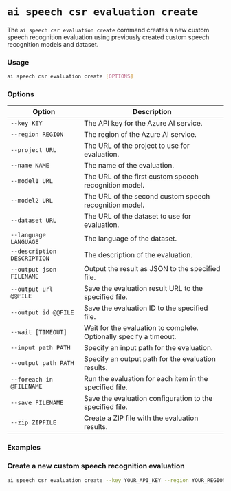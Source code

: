 # `ai speech csr evaluation create`

The `ai speech csr evaluation create` command creates a new custom speech recognition evaluation using previously created custom speech recognition models and dataset.

### Usage

``` bash
ai speech csr evaluation create [OPTIONS]
```

### Options

| Option                             | Description                                             |
|------------------------------------|---------------------------------------------------------|
| `--key KEY`                          | The API key for the Azure AI service.                   |
| `--region REGION`                    | The region of the Azure AI service.                      |
| `--project URL`                      | The URL of the project to use for evaluation.           |
| `--name NAME`                        | The name of the evaluation.                             |
| `--model1 URL`                       | The URL of the first custom speech recognition model.   |
| `--model2 URL`                       | The URL of the second custom speech recognition model.  |
| `--dataset URL`                      | The URL of the dataset to use for evaluation.           |
| `--language LANGUAGE`                | The language of the dataset.                            |
| `--description DESCRIPTION`          | The description of the evaluation.                      |
| `--output json FILENAME`             | Output the result as JSON to the specified file.        |
| `--output url @@FILE`                | Save the evaluation result URL to the specified file.   |
| `--output id @@FILE`                 | Save the evaluation ID to the specified file.           |
| `--wait [TIMEOUT]`                   | Wait for the evaluation to complete. Optionally specify a timeout. |
| `--input path PATH`                  | Specify an input path for the evaluation.               |
| `--output path PATH`                 | Specify an output path for the evaluation results.      |
| `--foreach in @FILENAME`             | Run the evaluation for each item in the specified file. |
| `--save FILENAME`                    | Save the evaluation configuration to the specified file.|
| `--zip ZIPFILE`                      | Create a ZIP file with the evaluation results.          |

### Examples

### Create a new custom speech recognition evaluation

``` bash title="Create a new custom speech recognition evaluation"
ai speech csr evaluation create --key YOUR_API_KEY --region YOUR_REGION --project PROJECT_URL --name "Test Evaluation" --model1 MODEL1_URL --model2 MODEL2_URL --dataset DATASET_URL --language en-US --description "Evaluation Description" --output json results.json --wait
```
